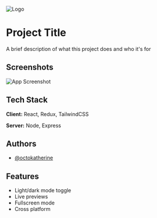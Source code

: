 ![Logo](https://dev-to-uploads.s3.amazonaws.com/uploads/articles/th5xamgrr6se0x5ro4g6.png)


# Project Title

A brief description of what this project does and who it's for


## Screenshots

![App Screenshot](https://via.placeholder.com/468x300?text=App+Screenshot+Here)


## Tech Stack

**Client:** React, Redux, TailwindCSS

**Server:** Node, Express


## Authors

- [@octokatherine](https://www.github.com/octokatherine)


## Features

- Light/dark mode toggle
- Live previews
- Fullscreen mode
- Cross platform
